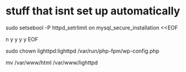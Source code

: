 # stuff that isnt set up automatically

sudo setsebool -P httpd_setrlimit on
mysql_secure_installation <<EOF

n
y
y
y
y
EOF

sudo chown lighttpd:lighttpd /var/run/php-fpm/wp-config.php

mv /var/www/html /var/www/lighttpd
